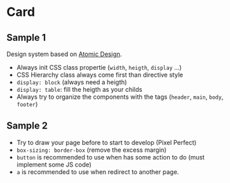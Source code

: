 # Card

## Sample 1

Design system based on [Atomic Design](https://bradfrost.com/blog/post/atomic-web-design/).
- Always init CSS class propertie (`width`, `heigth`, `display` ...)
- CSS Hierarchy class always come first than directive style
- `display: block` (always need a heigth)
- `display: table`: fill the heigth as your childs
- Always try to organize the components with the tags (`header`, `main`, `body`, `footer`)

## Sample 2

- Try to draw your page before to start to develop (Pixel Perfect)
- `box-sizing: border-box` (remove the excess margin)
- `button` is recommended to use when has some action to do (must implement some JS code)
- `a` is recommended to use when redirect to another page.
